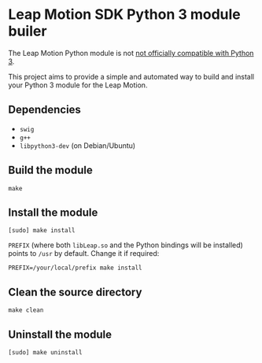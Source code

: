 # Leap Motion SDK Python 3 module builer

The Leap Motion Python module is not [not officially compatible with Python 3](https://developer.leapmotion.com/documentation/python/devguide/Project_Setup.html#recompiling-leappython-for-python-3).

This project aims to provide a simple and automated way to build and install your Python 3 module for the Leap Motion.

## Dependencies

- `swig`
- `g++`
- `libpython3-dev` (on Debian/Ubuntu)

## Build the module

```shell
make
```

## Install the module

```shell
[sudo] make install
```

`PREFIX` (where both `libLeap.so` and the Python bindings will be installed) points to `/usr` by default. Change it if required:

```shell
PREFIX=/your/local/prefix make install
```

## Clean the source directory

```shell
make clean
```

## Uninstall the module

```shell
[sudo] make uninstall
```

